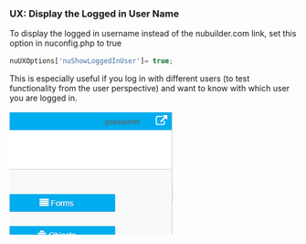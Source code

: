 ### UX: Display the Logged in User Name

To display the logged in username instead of the nubuilder.com link, set this option in nuconfig.php to true

```javascript
nuUXOptions['nuShowLoggedInUser']= true;
```

This is especially useful if you log in with different users (to test functionality from the user perspective) and want to know with which user you are logged in.
 
<p align="left">
  <img src="screenshots/logged_in_user.png">
</p>
